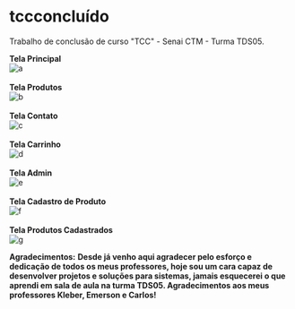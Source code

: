 # tccconcluído
Trabalho de conclusão de curso "TCC" - Senai CTM - Turma TDS05.

<b>Tela Principal</b><br />
![a](https://user-images.githubusercontent.com/84077567/176570163-d479a548-7c8c-4452-bb8f-5d191a837584.png)
<br /><br /><b>Tela Produtos</b><br />
![b](https://user-images.githubusercontent.com/84077567/176570168-82f93544-eef4-40a2-9889-35ce9c4d304c.png)
<br /><br /><b>Tela Contato</b><br />
![c](https://user-images.githubusercontent.com/84077567/176570192-b0186db6-7d33-4058-97c8-1d00cce5e64e.png)
<br /><br /><b>Tela Carrinho</b><br />
![d](https://user-images.githubusercontent.com/84077567/176570198-6dba3b4f-c672-4f8f-b779-d42bf19ca6d7.png)
<br /><br /><b>Tela Admin</b><br />
![e](https://user-images.githubusercontent.com/84077567/176570199-23e69a9f-b636-4f12-adde-80f58f10b0f5.png)
<br /><br /><b>Tela Cadastro de Produto</b><br />
![f](https://user-images.githubusercontent.com/84077567/176570200-8b5a8e72-66a0-4211-a0ce-2bb774e046d5.png)
<br /><br /><b>Tela Produtos Cadastrados</b><br />
![g](https://user-images.githubusercontent.com/84077567/176570201-ff7e5a90-9b88-42da-847b-f3fbdc9208e7.png)


<b>Agradecimentos:</b> <b>Desde já venho aqui agradecer pelo esforço e dedicação de todos os meus professores, hoje sou um cara capaz de desenvolver projetos e soluções para sistemas, jamais esquecerei o que aprendi em sala de aula na turma TDS05. Agradecimentos aos meus professores Kleber, Emerson e Carlos!</b>
